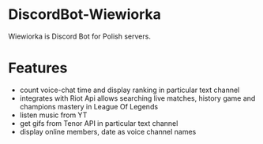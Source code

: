 # DiscordBot-Wiewiorka

Wiewiorka is Discord Bot for Polish servers.

<h1>Features</h1>
<ul>
  <li> count voice-chat time and display ranking in particular text channel   </li>
  <li> integrates with Riot Api allows searching live matches, history game and champions mastery in League Of Legends </li>
  <li> listen music from YT </li>
  <li> get gifs from Tenor API in particular text channel </li>
  <li> display online members, date as voice channel names  </li>
</ul>  

